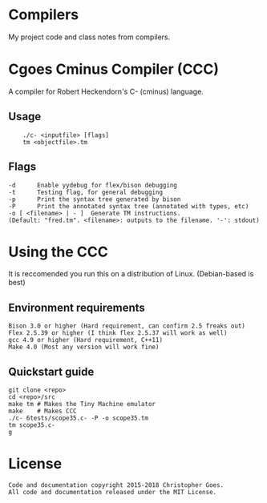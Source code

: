 # Compilers
My project code and class notes from compilers.

# Cgoes Cminus Compiler (CCC)
A compiler for Robert Heckendorn's C- (cminus) language. 

## Usage
```
    ./c- <inputfile> [flags]
    tm <objectfile>.tm
```

## Flags
```
-d      Enable yydebug for flex/bison debugging
-t      Testing flag, for general debugging
-p      Print the syntax tree generated by bison
-P      Print the annotated syntax tree (annotated with types, etc)
-o [ <filename> | - ]  Generate TM instructions. 
(Default: "fred.tm". <filename>: outputs to the filename. '-': stdout)
```

# Using the CCC
It is reccomended you run this on a distribution of Linux. (Debian-based is best)
## Environment requirements
    Bison 3.0 or higher (Hard requirement, can confirm 2.5 freaks out)
    Flex 2.5.39 or higher (I think flex 2.5.37 will work as well)
    gcc 4.9 or higher (Hard requirement, C++11)
    Make 4.0 (Most any version will work fine)

## Quickstart guide
    git clone <repo>
    cd <repo>/src
    make tm # Makes the Tiny Machine emulator
    make    # Makes CCC
    ./c- 6tests/scope35.c- -P -o scope35.tm
    tm scope35.c-
    g

# License
    Code and documentation copyright 2015-2018 Christopher Goes.
    All code and documentation released under the MIT License.
